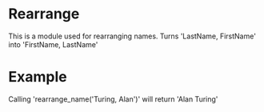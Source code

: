Rearrange
=========

This is a module used for rearranging names.
Turns 'LastName, FirstName' into 'FirstName, LastName'

# Example

Calling 'rearrange_name('Turing, Alan')' will return 'Alan Turing'
